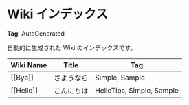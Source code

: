 # Wiki インデックス

**Tag**: AutoGenerated

自動的に生成された Wiki のインデックスです。

| Wiki Name | Title       | Tag      |
| --------- | ----------- | -------- |
| [[Bye]] | さようなら | Simple, Sample |
| [[Hello]] | こんにちは | HelloTips, Simple, Sample |
